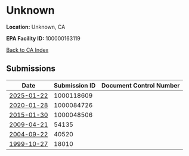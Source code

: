 # Unknown

**Location:** Unknown, CA

**EPA Facility ID:** 100000163119

[Back to CA Index](../../index.md)

## Submissions

| Date | Submission ID | Document Control Number |
|------|--------------|-------------------------|
| [2025-01-22](submissions/1000118609.md) | 1000118609 |  |
| [2020-01-28](submissions/1000084726.md) | 1000084726 |  |
| [2015-01-30](submissions/1000048506.md) | 1000048506 |  |
| [2009-04-21](submissions/54135.md) | 54135 |  |
| [2004-09-22](submissions/40520.md) | 40520 |  |
| [1999-10-27](submissions/18010.md) | 18010 |  |
